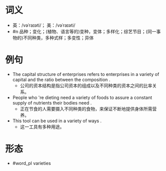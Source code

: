 # 词义
- 英：/vəˈraɪəti/； 美：/vəˈraɪəti/
- #n 品种；变化；(植物、语言等的)变种，变体；多样化；综艺节目；(同一事物的)不同种类，多种式样；多变性；异体
# 例句
- The capital structure of enterprises refers to enterprises in a variety of capital and the ratio between the composition .
	- 公司的资本结构是指公司资本的组成以及不同种类的资本之间的比率关系。
- People who 're dieting need a variety of foods to assure a constant supply of nutrients their bodies need .
	- 正在节食的人需要摄入不同种类的食物，来保证不断地提供身体所需营养。
- This tool can be used in a variety of ways .
	- 这一工具有多种用途。
# 形态
- #word_pl varieties
